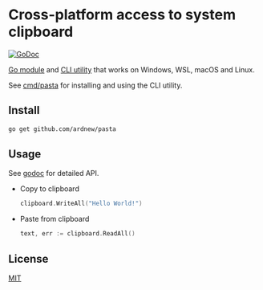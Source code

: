 # Cross-platform access to system clipboard

[![GoDoc](https://godoc.org/github.com/ardnew/pasta?status.svg)](http://godoc.org/github.com/ardnew/pasta)

[Go module](.) and [CLI utility](cmd/pasta) that works on Windows, WSL, macOS and Linux.

See [cmd/pasta](cmd/pasta) for installing and using the CLI utility.

## Install

```bash
go get github.com/ardnew/pasta
```

## Usage

See [godoc](http://godoc.org/github.com/ardnew/pasta) for detailed API.

- Copy to clipboard
  ```go
  clipboard.WriteAll("Hello World!")
  ```
- Paste from clipboard
  ```go
  text, err := clipboard.ReadAll()
  ```

## License

[MIT](LICENSE)
